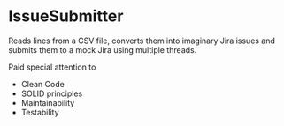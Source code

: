 # IssueSubmitter

Reads lines from a CSV file, converts them into imaginary Jira issues
and submits them to a mock Jira using multiple threads.

Paid special attention to
* Clean Code
* SOLID principles
* Maintainability
* Testability